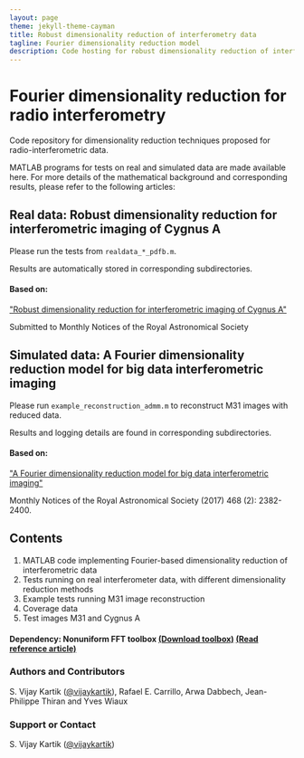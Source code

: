 ```yaml
---
layout: page
theme: jekyll-theme-cayman
title: Robust dimensionality reduction of interferometry data
tagline: Fourier dimensionality reduction model
description: Code hosting for robust dimensionality reduction of interferometry data
---
```


# Fourier dimensionality reduction for radio interferometry

Code repository for dimensionality reduction techniques proposed for radio-interferometric data.

MATLAB programs for tests on real and simulated data are made available here. For more details of the mathematical background and corresponding results, please refer to the following articles:

## Real data:  Robust dimensionality reduction for interferometric imaging of Cygnus A

Please run the tests from `realdata_*_pdfb.m`.

Results are automatically stored in corresponding subdirectories.

#### Based on:
["Robust dimensionality reduction for interferometric imaging of Cygnus A"](https://arxiv.org/abs/1709.03950)

Submitted to Monthly Notices of the Royal Astronomical Society

## Simulated data: A Fourier dimensionality reduction model for big data interferometric imaging

Please run `example_reconstruction_admm.m` to reconstruct M31 images with reduced data.

Results and logging details are found in corresponding subdirectories.

#### Based on:
["A Fourier dimensionality reduction model for big data interferometric imaging"](http://arxiv.org/abs/1609.02097)

Monthly Notices of the Royal Astronomical Society (2017) 468 (2): 2382-2400.

## Contents

1. MATLAB code implementing Fourier-based dimensionality reduction of interferometric data
2. Tests running on real interferometer data, with different dimensionality reduction methods
3. Example tests running M31 image reconstruction
4. Coverage data
5. Test images M31 and Cygnus A

#### Dependency: Nonuniform FFT toolbox [(Download toolbox)](http://web.eecs.umich.edu/~fessler/irt/fessler.tgz) [(Read reference article)](http://dx.doi.org/10.1109/TSP.2002.807005)


### Authors and Contributors

S. Vijay Kartik ([@vijaykartik](https://github.com/vijaykartik)), Rafael E. Carrillo, Arwa Dabbech, Jean-Philippe Thiran and Yves Wiaux

### Support or Contact

S. Vijay Kartik ([@vijaykartik](https://github.com/vijaykartik))
